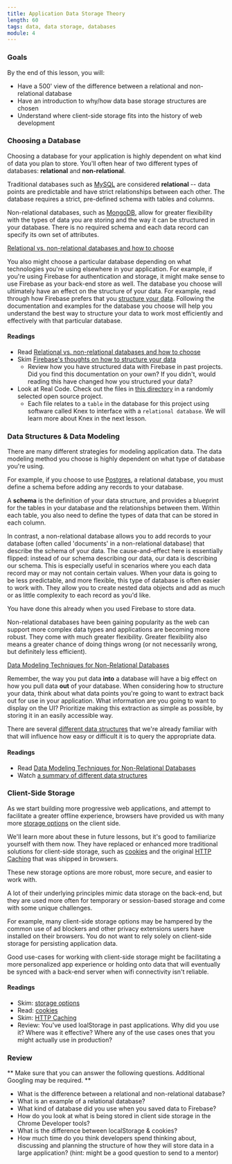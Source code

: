 ```yaml
---
title: Application Data Storage Theory
length: 60
tags: data, data storage, databases
module: 4
---
```


### Goals

By the end of this lesson, you will:

* Have a 500' view of the difference between a relational and non-relational database
* Have an introduction to why/how data base storage structures are chosen
* Understand where client-side storage fits into the history of web development

### Choosing a Database

Choosing a database for your application is highly dependent on what kind of data you plan to store. You'll often hear of two different types of databases: **relational** and **non-relational**. 

Traditional databases such as [MySQL](https://www.mysql.com/) are considered **relational** -- data points are predictable and have strict relationships between each other. The database requires a strict, pre-defined schema with tables and columns.

Non-relational databases, such as [MongoDB](https://www.mongodb.com/), allow for greater flexibility with the types of data you are storing and the way it can be structured in your database. There is no required schema and each data record can specify its own set of attributes.

[Relational vs. non-relational databases and how to choose](https://www.pluralsight.com/blog/software-development/relational-non-relational-databases)

You also might choose a particular database depending on what technologies you're using elsewhere in your application. For example, if you're using Firebase for authentication and storage, it might make sense to use Firebase as your back-end store as well. The database you choose will ultimately have an effect on the structure of your data. For example, read through how Firebase prefers that you [structure your data](https://firebase.google.com/docs/database/web/structure-data). Following the documentation and examples for the database you choose will help you understand the best way to structure your data to work most efficiently and effectively with that particular database.

#### Readings

- Read [Relational vs. non-relational databases and how to choose](https://www.pluralsight.com/blog/software-development/relational-non-relational-databases)
- Skim [Firebase's thoughts on how to structure your data](https://firebase.google.com/docs/database/web/structure-data)
  - Review how you have structured data with Firebase in past projects. Did you find this documentation on your own? If you didn't, would reading this have changed how you structured your data?
- Look at Real Code. Check out the files in [this directory](https://github.com/thinktopography/backframejs/tree/e738762b4b2b9f19351e261c99cfeebb62411c44/src/platform/db/migrations) in a randomly selected open source project. 
  - Each file relates to a `table` in the database for this project using software called Knex to interface with a `relational database`. We will learn more about Knex in the next lesson.


### Data Structures & Data Modeling

There are many different strategies for modeling application data. The data modeling method you choose is highly dependent on what type of database you're using. 

For example, if you choose to use [Postgres](https://www.postgresql.org/), a relational database, you must define a schema before adding any records to your database. 

A **schema** is the definition of your data structure, and provides a blueprint for the tables in your database and the relationships between them. Within each table, you also need to define the types of data that can be stored in each column. 

In contrast, a non-relational database allows you to add records to your database (often called 'documents' in a non-relational database) that describe the schema of your data. The cause-and-effect here is essentially flipped: instead of our schema describing our data, our data is describing our schema. This is especially useful in scenarios where you each data record may or may not contain certain values. When your data is going to be less predictable, and more flexible, this type of database is often easier to work with. They allow you to create nested data objects and add as much or as little complexity to each record as you'd like.

You have done this already when you used Firebase to store data.

Non-relational databases have been gaining popularity as the web can support more complex data types and applications are becoming more robust. They come with much greater flexibility. Greater flexibility also means a greater chance of doing things wrong (or not necessarily wrong, but definitely less efficient). 

[Data Modeling Techniques for Non-Relational Databases](https://highlyscalable.wordpress.com/2012/03/01/nosql-data-modeling-techniques/)

Remember, the way you put data **into** a database will have a big effect on how you pull data **out** of your database. When considering how to structure your data, think about what data points you're going to want to extract back out for use in your application. What information are you going to want to display on the UI? Prioritize making this extraction as simple as possible, by storing it in an easily accessible way. 

There are several [different data structures](https://www.youtube.com/watch?v=92S4zgXN17o&list=PL2_aWCzGMAwI3W_JlcBbtYTwiQSsOTa6P&index=2) that we're already familiar with that will influence how easy or difficult it is to query the appropriate data.

#### Readings

- Read [Data Modeling Techniques for Non-Relational Databases](https://highlyscalable.wordpress.com/2012/03/01/nosql-data-modeling-techniques/)
- Watch [a summary of different data structures](https://www.youtube.com/watch?v=92S4zgXN17o&list=PL2_aWCzGMAwI3W_JlcBbtYTwiQSsOTa6P&index=2)

### Client-Side Storage

As we start building more progressive web applications, and attempt to facilitate a greater offline experience, browsers have provided us with many more [storage options](https://www.html5rocks.com/en/tutorials/offline/storage/) on the client side. 

We'll learn more about these in future lessons, but it's good to familiarize yourself with them now. They have replaced or enhanced more traditional solutions for client-side storage, such as [cookies](https://blog.newrelic.com/2012/09/18/html5-web-storage-cookies-are-so-1994/) and the original [HTTP Caching](https://developers.google.com/web/fundamentals/performance/optimizing-content-efficiency/http-caching) that was shipped in browsers.

These new storage options are more robust, more secure, and easier to work with.

A lot of their underlying principles mimic data storage on the back-end, but they are used more often for temporary or session-based storage and come with some unique challenges. 

For example, many client-side storage options may be hampered by the common use of ad blockers and other privacy extensions users have installed on their browsers. You do not want to rely solely on client-side storage for persisting application data. 

Good use-cases for working with client-side storage might be facilitating a more personalized app experience or holding onto data that will eventually be synced with a back-end server when wifi connectivity isn't reliable.

#### Readings

- Skim: [storage options](https://www.html5rocks.com/en/tutorials/offline/storage/)
- Read: [cookies](https://blog.newrelic.com/2012/09/18/html5-web-storage-cookies-are-so-1994/)
- Skim: [HTTP Caching](https://developers.google.com/web/fundamentals/performance/optimizing-content-efficiency/http-caching)
- Review: You've used loalStorage in past applications. Why did you use it? Where was it effective? Where any of the use cases ones that you might actually use in production?

### Review

** Make sure that you can answer the following questions. Additional Googling may be required. **

- What is the difference between a relational and non-relational database?
- What is an example of a relational database?
- What kind of database did you use when you saved data to Firebase?
- How do you look at what is being stored in client side storage in the Chrome Developer tools?
- What is the difference between localStorage & cookies?
- How much time do you think developers spend thinking about, discussing and planning the structure of how they will store data in a large application? (hint: might be a good question to send to a mentor)